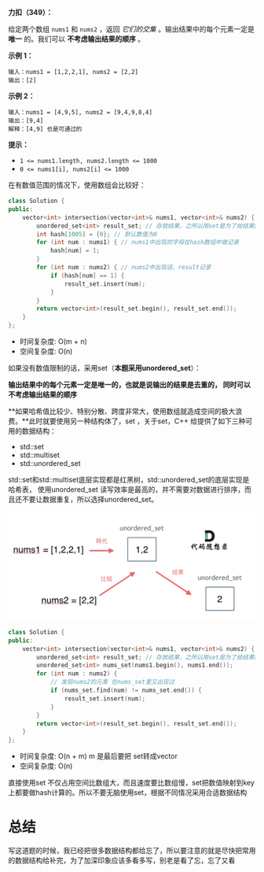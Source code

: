 **力扣（349）：**

给定两个数组 `nums1` 和 `nums2` ，返回 *它们的交集* 。输出结果中的每个元素一定是 **唯一** 的。我们可以 **不考虑输出结果的顺序** 。

**示例 1：**

```
输入：nums1 = [1,2,2,1], nums2 = [2,2]
输出：[2]
```

**示例 2：**

```
输入：nums1 = [4,9,5], nums2 = [9,4,9,8,4]
输出：[9,4]
解释：[4,9] 也是可通过的
```

**提示：**

- `1 <= nums1.length, nums2.length <= 1000`
- `0 <= nums1[i], nums2[i] <= 1000`







在有数值范围的情况下，使用数组会比较好：

```cpp
class Solution {
public:
    vector<int> intersection(vector<int>& nums1, vector<int>& nums2) {
        unordered_set<int> result_set; // 存放结果，之所以用set是为了给结果集去重
        int hash[1005] = {0}; // 默认数值为0
        for (int num : nums1) { // nums1中出现的字母在hash数组中做记录
            hash[num] = 1;
        }
        for (int num : nums2) { // nums2中出现话，result记录
            if (hash[num] == 1) {
                result_set.insert(num);
            }
        }
        return vector<int>(result_set.begin(), result_set.end());
    }
};
```

- 时间复杂度: O(m + n)
- 空间复杂度: O(n)





如果没有数值限制的话，采用set（**本题采用unordered_set**）：

**输出结果中的每个元素一定是唯一的，也就是说输出的结果是去重的， 同时可以不考虑输出结果的顺序**

**如果哈希值比较少、特别分散、跨度非常大，使用数组就造成空间的极大浪费。**此时就要使用另一种结构体了，set ，关于set，C++ 给提供了如下三种可用的数据结构：

- std::set
- std::multiset
- std::unordered_set

std::set和std::multiset底层实现都是红黑树，std::unordered_set的底层实现是哈希表， 使用unordered_set 读写效率是最高的，并不需要对数据进行排序，而且还不要让数据重复，所以选择unordered_set。

<img src="img/8.png" style="zoom: 50%;" />

```cpp
class Solution {
public:
    vector<int> intersection(vector<int>& nums1, vector<int>& nums2) {
        unordered_set<int> result_set; // 存放结果，之所以用set是为了给结果集去重
        unordered_set<int> nums_set(nums1.begin(), nums1.end());
        for (int num : nums2) {
            // 发现nums2的元素 在nums_set里又出现过
            if (nums_set.find(num) != nums_set.end()) {
                result_set.insert(num);
            }
        }
        return vector<int>(result_set.begin(), result_set.end());
    }
};
```

- 时间复杂度: O(n + m) m 是最后要把 set转成vector
- 空间复杂度: O(n)



直接使用set 不仅占用空间比数组大，而且速度要比数组慢，set把数值映射到key上都要做hash计算的。所以不要无脑使用set，根据不同情况采用合适数据结构



# **总结**

写这道题的时候，我已经把很多数据结构都给忘了，所以要注意的就是尽快把常用的数据结构给补完，为了加深印象应该多看多写，别老是看了忘，忘了又看
